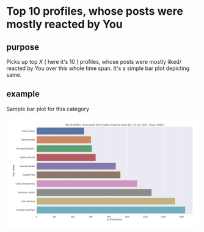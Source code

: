 # Top 10 profiles, whose posts were mostly reacted by You

## purpose

Picks up top _X_ ( here it's 10 ) profiles, whose posts were mostly liked/ reacted by You over this whole time span. It's a simple bar plot depicting same.

## example

Sample bar plot for this category

![top10ProfilesWithMostlyReactedPostsByYou](../plots/top10ProfilesWithMostlyReactedPostsByAnjan_Roy.png)
